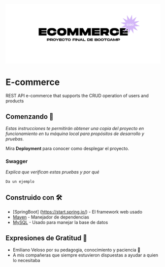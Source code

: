 ![](portada.jpg)

# E-commerce
REST API e-commerce that supports the CRUD operation of users and products


## Comenzando 🚀

_Estas instrucciones te permitirán obtener una copia del proyecto en funcionamiento en tu máquina local para propósitos de desarrollo y pruebas._

Mira **Deployment** para conocer como desplegar el proyecto.


### Swagger

_Explica que verifican estas pruebas y por qué_

```
Da un ejemplo
```

## Construido con 🛠️


* [SpringBoot] (https://start.spring.io/) - El framework web usado
* [Maven](https://maven.apache.org/) - Manejador de dependencias
* [MySQL](https://dev.mysql.com/downloads/workbench/) - Usado para manejar la base de datos


## Expresiones de Gratitud 🎁

* Emiliano Veloso por su pedagogia, conocimiento y paciencia 📢
* A mis compañeras que siempre estuvieron dispuestas a ayudar a quien lo necesitaba 
